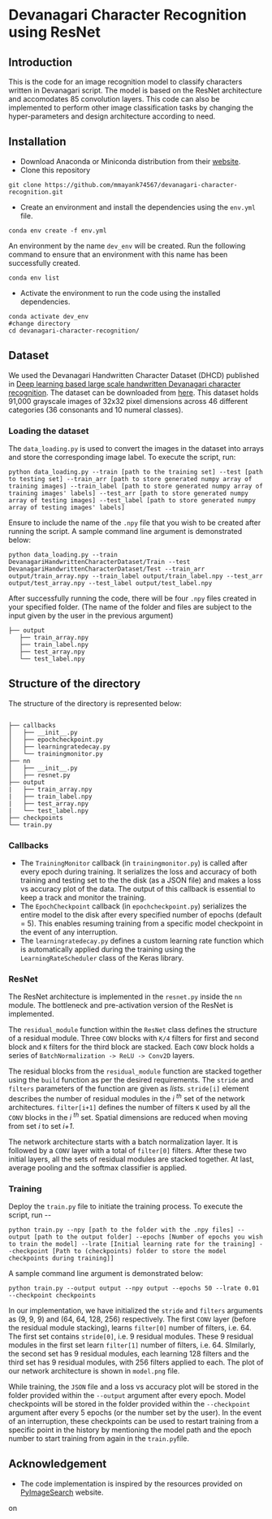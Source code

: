 # Devanagari Character Recognition using ResNet

## Introduction
This is the code for an image recognition model to classify characters written in Devanagari script. The model is based on the ResNet architecture and accomodates 85 convolution layers. This code can also be implemented to perform other image classification tasks by changing the hyper-parameters and design architecture according to need. 

## Installation
* Download Anaconda or Miniconda distribution from their [website](https://www.anaconda.com/products/individual).
* Clone this repository
```shell
git clone https://github.com/mmayank74567/devanagari-character-recognition.git
```
* Create an environment and install the dependencies using the `env.yml` file.
```shell
conda env create -f env.yml
```
An environment by the name `dev_env` will be created. Run the following command to ensure that an environment with this name has been successfully created.
```shell
conda env list
```
* Activate the environment to run the code using the installed dependencies.
```shell
conda activate dev_env
#change directory 
cd devanagari-character-recognition/
```
## Dataset
We used the Devanagari Handwritten Character Dataset (DHCD) published in [Deep learning based large scale handwritten Devanagari character recognition](https://ieeexplore.ieee.org/document/7400041). The dataset can be downloaded from [here](https://archive.ics.uci.edu/ml/datasets/Devanagari+Handwritten+Character+Dataset). This dataset holds 91,000 grayscale images of 32x32 pixel dimensions across 46 different categories (36 consonants and 10 numeral classes).

### Loading the dataset
The `data_loading.py` is used to convert the images in the dataset into arrays and store the corresponding image label. To execute the script, run:
```shell
python data_loading.py --train [path to the training set] --test [path to testing set] --train_arr [path to store generated numpy array of training images] --train_label [path to store generated numpy array of training images' labels] --test_arr [path to store generated numpy array of testing images] --test_label [path to store generated numpy array of testing images' labels]
```

Ensure to include the name of the `.npy` file that you wish to be created after running the script. A sample command line argument is demonstrated below:


```shell
python data_loading.py --train DevanagariHandwrittenCharacterDataset/Train --test DevanagariHandwrittenCharacterDataset/Test --train_arr output/train_array.npy --train_label output/train_label.npy --test_arr output/test_array.npy --test_label output/test_label.npy
```
After successfully running the code, there will be four `.npy` files created in your specified folder. (The name of the folder and files are subject to the input given by the user in the previous argument)
```shell
├── output
   ├── train_array.npy
   ├── train_label.npy
   ├── test_array.npy
   └── test_label.npy
```

## Structure of the directory
The structure of the directory is represented below:
```shell

├── callbacks
│   ├── __init__.py
│   ├── epochcheckpoint.py
│   ├── learningratedecay.py
│   └── trainingmonitor.py
├── nn
│   ├── __init__.py
│   ├── resnet.py
├── output
|   ├── train_array.npy
|   ├── train_label.npy
|   ├── test_array.npy
|   └── test_label.npy
├── checkpoints
└── train.py

```
### Callbacks
* The `TrainingMonitor` callback (in `trainingmonitor.py`) is called after every epoch during training. It serializes the loss and accuracy of both training and testing set to the the disk (as a JSON file) and makes a loss vs accuracy plot of the data. The output of this callback is essential to keep a track and monitor the training.
* The `EpochCheckpoint` callback (in `epochcheckpoint.py`) serializes the entire model to the disk after every specified number of epochs (default = 5). This enables resuming training from a specific model checkpoint in the event of any interruption.  
* The `learningratedecay.py` defines a custom learning rate function which is automatically applied during the training using the `LearningRateScheduler` class of the Keras library.

### ResNet
The ResNet architecture is implemented in the `resnet.py` inside the `nn` module. The bottleneck and pre-activation version of the ResNet is implemented. 

The `residual_module` function within the `ResNet` class defines the structure of a residual module. Three `CONV` blocks with `K/4` filters for first and second block and `K` filters for the third block are stacked. Each `CONV` block holds a series of `BatchNormalization -> ReLU -> Conv2D` layers. 

The residual blocks from the `residual_module` function are stacked together using the `build` function as per the desired requirements. The `stride` and `filters` parameters of the function are given as <i>lists</i>. `stride[i]` element describes the number of residual modules in the <em>i <sup>th</sup></em>  set of the network architectures. `filter[i+1]` defines the number of filters `K` used by all the `CONV` blocks in the <em>i <sup>th</sup></em> set. Spatial dimensions are reduced when moving from set <em>i</em> to set <em>i+1</em>.

The network architecture starts with a batch normalization layer. It is followed by a ` CONV ` layer with a total of `filter[0]` filters. After these two initial layers, all the sets of residual modules are stacked together. At last, average pooling and the softmax classifier is applied. 

### Training
Deploy the `train.py` file to initiate the training process. To execute the script, run --
```shell
python train.py --npy [path to the folder with the .npy files] --output [path to the output folder] --epochs [Number of epochs you wish to train the model] --lrate [Initial learning rate for the training] --checkpoint [Path to (checkpoints) folder to store the model checkpoints during training]]
```

A sample command line argument is demonstrated below:
```shell
python train.py --output output --npy output --epochs 50 --lrate 0.01 --checkpoint checkpoints
```

In our implementation, we have initialized the `stride` and `filters` arguments as (9, 9, 9) and (64, 64, 128, 256) respectively. The first `CONV` layer (before the residual module stacking), learns `filter[0]` number of filters, i.e. 64. The first set contains `stride[0]`, i.e. 9 residual modules. These 9 residual modules in the first set learn `filter[1]` number of filters, i.e. 64. SImilarly, the second set has 9 residual modules, each learning 128 filters and the third set has 9 residual modules, with 256 filters applied to each. The plot of our network architecture is shown in `model.png` file. 

While training, the `JSON` file and a loss vs accuracy plot will be stored in the folder provided within the `--output` argument after every epoch. Model checkpoints will be stored in the folder provided within the `--checkpoint` argument after every 5 epochs (or the number set by the user). In the event of an interruption, these checkpoints can be used to restart training from a specific point in the history by mentioning the model path and the epoch number to start training from again in the `train.py`file.

## Acknowledgement
* The code implementation is inspired by the resources provided on [PyImageSearch](https://www.pyimagesearch.com/) website.




on